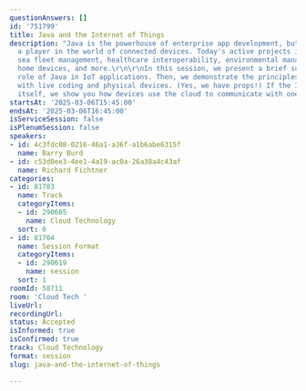 ```yaml
---
questionAnswers: []
id: '751799'
title: Java and the Internet of Things
description: "Java is the powerhouse of enterprise app development, but it's also
  a player in the world of connected devices. Today's active projects include deep
  sea fleet management, healthcare interoperability, environmental management, smart
  home devices, and more.\r\n\r\nIn this session, we present a brief survey of the
  role of Java in IoT applications. Then, we demonstrate the principles of IoT development
  with live coding and physical devices. (Yes, we have props!) If the Internet behaves
  itself, we show you how devices use the cloud to communicate with one another."
startsAt: '2025-03-06T15:45:00'
endsAt: '2025-03-06T16:45:00'
isServiceSession: false
isPlenumSession: false
speakers:
- id: 4c3fdc08-0216-46a1-a36f-a1b6abe6315f
  name: Barry Burd
- id: c53d0ee3-4ee1-4a19-ac0a-26a38a4c43af
  name: Richard Fichtner
categories:
- id: 81703
  name: Track
  categoryItems:
  - id: 290605
    name: Cloud Technology
  sort: 0
- id: 81704
  name: Session Format
  categoryItems:
  - id: 290619
    name: session
  sort: 1
roomId: 58711
room: 'Cloud Tech '
liveUrl:
recordingUrl:
status: Accepted
isInformed: true
isConfirmed: true
track: Cloud Technology
format: session
slug: java-and-the-internet-of-things

---
```

